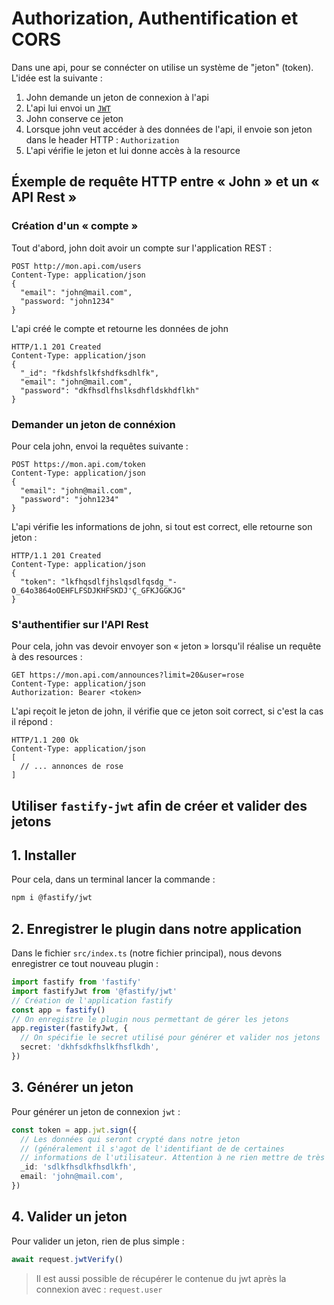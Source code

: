 # Authorization, Authentification et CORS

Dans une api, pour se connécter on utilise un système de "jeton" (token). L'idée est la suivante :

1. John demande un jeton de connexion à l'api
2. L'api lui envoi un [`JWT`](https://jwt.io/)
3. John conserve ce jeton
4. Lorsque john veut accéder à des données de l'api, il envoie son jeton dans le header HTTP : `Authorization`
5. L'api vérifie le jeton et lui donne accès à la resource

## Éxemple de requête HTTP entre « John » et un « API Rest »

### Création d'un « compte »

Tout d'abord, john doit avoir un compte sur l'application REST :

```http
POST http://mon.api.com/users
Content-Type: application/json
{
  "email": "john@mail.com",
  "password: "john1234"
}
```

L'api créé le compte et retourne les données de john

```http
HTTP/1.1 201 Created
Content-Type: application/json
{
  "_id": "fkdshfslkfshdfksdhlfk",
  "email": "john@mail.com",
  "password": "dkfhsdlfhslksdhfldskhdflkh"
}
```

### Demander un jeton de connéxion

Pour cela john, envoi la requêtes suivante :

```http
POST https://mon.api.com/token
Content-Type: application/json
{
  "email": "john@mail.com",
  "password": "john1234"
}
```

L'api vérifie les informations de john, si tout est correct, elle retourne son jeton :

```http
HTTP/1.1 201 Created
Content-Type: application/json
{
  "token": "lkfhqsdlfjhslqsdlfqsdg_"-O_64o3864oOEHFLFSDJKHFSKDJ'Ç_GFKJGGKJG"
}
```

### S'authentifier sur l'API Rest

Pour cela, john vas devoir envoyer son « jeton » lorsqu'il réalise un requête à des resources :

```http
GET https://mon.api.com/announces?limit=20&user=rose
Content-Type: application/json
Authorization: Bearer <token>
```

L'api reçoit le jeton de john, il vérifie que ce jeton soit correct, si c'est la cas il répond :

```http
HTTP/1.1 200 Ok
Content-Type: application/json
[
  // ... annonces de rose
]
```

## Utiliser `fastify-jwt` afin de créer et valider des jetons

## 1. Installer

Pour cela, dans un terminal lancer la commande :

```bash
npm i @fastify/jwt
```

## 2. Enregistrer le plugin dans notre application

Dans le fichier `src/index.ts` (notre fichier principal), nous devons enregistrer ce tout nouveau plugin :

```ts
import fastify from 'fastify'
import fastifyJwt from '@fastify/jwt'
// Création de l'application fastify
const app = fastify()
// On enregistre le plugin nous permettant de gérer les jetons
app.register(fastifyJwt, {
  // On spécifie le secret utilisé pour générer et valider nos jetons
  secret: 'dkhfsdkfhslkfhsflkdh',
})
```

## 3. Générer un jeton

Pour générer un jeton de connexion `jwt` :

```ts
const token = app.jwt.sign({
  // Les données qui seront crypté dans notre jeton
  // (généralement il s'agot de l'identifiant de de certaines
  // informations de l'utilisateur. Attention à ne rien mettre de très sensible)
  _id: 'sdlkfhsdlkfhsdlkfh',
  email: 'john@mail.com',
})
```

## 4. Valider un jeton

Pour valider un jeton, rien de plus simple :

```ts
await request.jwtVerify()
```
> Il est aussi possible de récupérer le contenue du jwt après la connexion
> avec : `request.user`